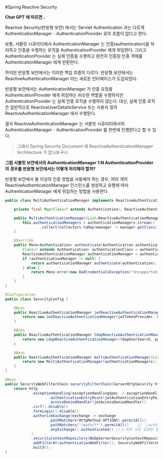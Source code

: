 #Spring Reactive Security

**Chat GPT 에 따르면..**

Reactive Security(반응형 보안) 에서는 Servlet Authentication 과는 다르게 AuthenticationManager - AuthenticationProvider 로의 흐름이 없다고 한다.

보통, 서블릿 시큐리티에서 AuthenticationManager 는 인증(authentication)을 처리하고 인증을 수행하는 로직을 AuthenticationProvider 에게 위임한다.
그리고 AuthenticationProvider 는 실제 인증을 수행하고 완전히 인증된 인증 객체를 AuthenticationManager 에게 반환한다.

하지만 반응형 보안에서는 이러한 책임 흐름이 다르다. 반응형 보안에서는 ReactiveAuthenticationManager 라는 새로운 인터페이스가 도입되었다. 

반응형 보안에서는 AuthenticationManager 가 인증 요청을 AuthenticationProvider 에게 위임하는 비슷한 역할을 수행하지만
AuthenticationProvider 는 실제 인증 로직을 수행하지 않는다. 대신, 실제 인증 로직은 일반적으로 ReactiveUserDetailsService 또는 사용자 정의 ReactiveAuthenticationManager 에서 수행된다.

결국 ReactiveAuthenticationManager 는 서블릿 시큐리티에서의 AuthenticationManager - AuthenticationProvider 를 한번에 진행한다고 할 수 있다.

> 그래서 Spring Security Document 에 ReactiveAuthenticationManager Architecture 가 없나보구나.

**그럼 서블릿 보안에서의 AuthenticationManager 1:N AuthenticationProvider 의 경우를 반응형 보안에서는 어떻게 처리해야 할까?**

반응형 보안에서 둘 이상의 인증 방법을 사용해야 하는 경우, 여러 개의 ReactiveAuthenticationManager 인스턴스를 생성하고 유형에 따라 AuthenticationManager 에게 위임하는 방법을 사용한다.

```java
public class MultiAuthenticationManager implements ReactiveAuthenticationManager {

    private final Map<Class<? extends Authentication>, ReactiveAuthenticationManager> authenticationManagers;

    public MultiAuthenticationManager(List<ReactiveAuthenticationManager> authenticationManagers) {
        this.authenticationManagers = authenticationManagers.stream()
                .collect(Collectors.toMap(manager -> manager.getClass().getInterfaces()[0].getGenericInterfaces()[0], Function.identity()));
    }

    @Override
    public Mono<Authentication> authenticate(Authentication authentication) {
        Class<? extends Authentication> authenticationClass = authentication.getClass();
        ReactiveAuthenticationManager authenticationManager = authenticationManagers.get(authenticationClass);
        if (authenticationManager != null) {
            return authenticationManager.authenticate(authentication);
        } else {
            return Mono.error(new BadCredentialsException("Unsupported authentication type"));
        }
    }
}
```

```java
@Configuration
public class SecurityConfig {

    @Bean
    public ReactiveAuthenticationManager jwtReactiveAuthenticationManager(JwtTokenProvider jwtTokenProvider, ReactiveUserDetailsService userDetailsService) {
        return new JwtReactiveAuthenticationManager(jwtTokenProvider, userDetailsService);
    }

    @Bean
    public ReactiveAuthenticationManager ldapReactiveAuthenticationManager(LdapUserSearch ldapUserSearch, PasswordEncoder passwordEncoder) {
        return new LdapReactiveAuthenticationManager(ldapUserSearch, passwordEncoder);
    }

    @Bean
    public ReactiveAuthenticationManager multiAuthenticationManager(List<ReactiveAuthenticationManager> authenticationManagers) {
        return new MultiAuthenticationManager(authenticationManagers);
    }
}
```

```java
@Bean
public SecurityWebFilterChain securityFilterChain(ServerHttpSecurity http) {
    return http
            .exceptionHandling(exceptionHandlingSpec -> exceptionHandlingSpec
                    .authenticationEntryPoint(jwtAuthenticationEntryPoint)  //401 예외처리 클래스 등록
                    .accessDeniedHandler(jwtAccessDeniedHandler))           //403 예외처리 클래스 등록
            .csrf().disable()                                               //인증이 세션 방식이 아니므로
            .formLogin().disable()                                          //로그인 화면 X
            .authorizeExchange(exchange -> exchange
                    .pathMatchers(HttpMethod.OPTIONS).permitAll()       //HttpMethod.Options 권한은 모두 허용한다.
                    .pathMatchers("/auth/**").permitAll()    // '/auth/**' 로 시작하는 요청은 필터링하지 않는다.
                    .anyExchange().authenticated() //그 외의 모든 요청은 필터링을 진행한다.
            )
            .securityContextRepository(NoOpServerSecurityContextRepository.getInstance())   //스프링 시큐리티에서 제공하는 세션 사용 X
            .addFilterAt(authenticationWebFilter(), SecurityWebFiltersOrder.HTTP_BASIC)    //JWT 인증 필터 추가 (/auth/** 이외의 모든 요청에서 인증 진행)
            .build();
}
```
